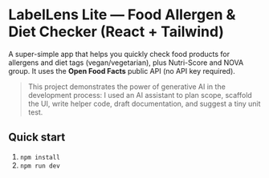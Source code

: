 # LabelLens Lite — Food Allergen & Diet Checker (React + Tailwind)

A super-simple app that helps you quickly check food products for allergens and diet tags (vegan/vegetarian), plus Nutri-Score and NOVA group. It uses the **Open Food Facts** public API (no API key required).

> This project demonstrates the power of generative AI in the development process: I used an AI assistant to plan scope, scaffold the UI, write helper code, draft documentation, and suggest a tiny unit test.

## Quick start
1) `npm install`
2) `npm run dev`
